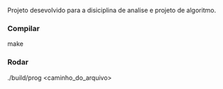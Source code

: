 Projeto desevolvido para a disiciplina de analise e projeto de algoritmo.


### Compilar   

make   

### Rodar   

./build/prog <caminho_do_arquivo>   

